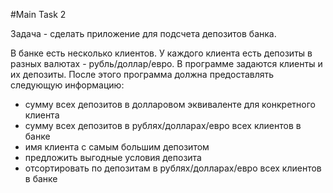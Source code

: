 #Main Task 2

Задача - сделать приложение для подсчета депозитов банка.

В банке есть несколько клиентов. У каждого клиента есть депозиты в разных валютах - рубль/доллар/евро. В программе задаются клиенты и их депозиты. После этого программа должна предоставлять следующую информацию:
* сумму всех депозитов в долларовом эквиваленте для конкретного клиента
* сумму всех депозитов в рублях/долларах/евро всех клиентов в банке
* имя клиента с самым большим депозитом
* предложить выгодные условия депозита
* отсортировать по депозитам в рублях/долларах/евро всех клиентов в банке
